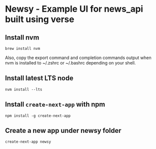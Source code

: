 
# Newsy - Example UI for news_api built using verse

## Install nvm

`brew install nvm`

Also, copy the export command and completion commands output when nvm is installed to ~/.zshrc or ~/.bashrc depending on your shell.

## Install latest LTS node

`nvm install --lts`

## Install `create-next-app` with npm

`npm install -g create-next-app`

## Create a new app under newsy folder

`create-next-app newsy`
